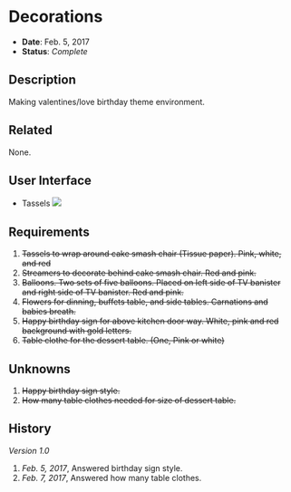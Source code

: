 # Decorations

- **Date**: Feb. 5, 2017
- **Status**: *Complete*

## Description

Making valentines/love birthday theme environment.

## Related

None.

## User Interface

- Tassels ![](https://images.duckduckgo.com/iu/?u=http%3A%2F%2Fasmallsnippet.com%2Fwp-content%2Fuploads%2F2014%2F09%2FDSC_0112-Version-2-copy.jpg&f=1)

## Requirements

1. ~~Tassels to wrap around cake smash chair (Tissue paper). Pink, white, and red~~
2. ~~Streamers to decorate behind cake smash chair. Red and pink.~~
3. ~~Balloons. Two sets of five balloons. Placed on left side of TV banister and right side of TV banister. Red and pink.~~
4. ~~Flowers for dinning, buffets table, and side tables. Carnations and babies breath.~~
5. ~~Happy birthday sign for above kitchen door way. White, pink and red background with gold letters.~~
6. ~~Table clothe for the dessert table. (One, Pink or white)~~

## Unknowns

1. ~~Happy birthday sign style.~~
2. ~~How many table clothes needed for size of dessert table.~~

## History

*Version 1.0*

1. *Feb. 5, 2017*, Answered birthday sign style.
1. *Feb. 7, 2017*, Answered how many table clothes.
